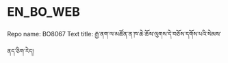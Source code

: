 # EN_BO_WEB
Repo name: BO8067
Text title: རྒྱ་ནག་ལ་མཚོན་ན་ཁ་ཆེ་ཆོས་ལུགས་དེ་བཅོས་དགོས་པའི་སེམས་ནད་ཅིག་རེད།